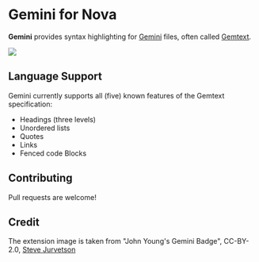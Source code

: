# Gemini for Nova

**Gemini** provides syntax highlighting for [Gemini](https://portal.mozz.us/gemini/gemini.circumlunar.space/) files, often called [Gemtext](https://portal.mozz.us/gemini/gemini.circumlunar.space/docs/gemtext.gmi).

![](https://i.snap.as/ArtPoHqV.png)

## Language Support

Gemini currently supports all (five) known features of the Gemtext specification:

- Headings (three levels)
- Unordered lists
- Quotes
- Links
- Fenced code Blocks

## Contributing

Pull requests are welcome!

## Credit

The extension image is taken from "John Young's Gemini Badge", CC-BY-2.0, [Steve Jurvetson](https://www.flickr.com/photos/44124348109@N01/5798784176)
